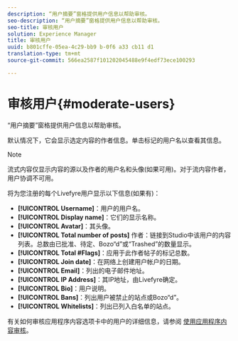 ```yaml
---
description: “用户摘要”窗格提供用户信息以帮助审核。
seo-description: “用户摘要”窗格提供用户信息以帮助审核。
seo-title: 审核用户
solution: Experience Manager
title: 审核用户
uuid: b801cffe-05ea-4c29-bb9 b-0f6 a33 cb11 d1
translation-type: tm+mt
source-git-commit: 566ea2587f101202045488e9f4edf73ece100293

---
```



# 审核用户{#moderate-users}

“用户摘要”窗格提供用户信息以帮助审核。

默认情况下，它会显示选定内容的作者信息。单击标记的用户名以查看其信息。

>[!NOTE]
>
>流式内容仅显示内容的源以及作者的用户名和头像(如果可用)。对于流内容作者，用户协调不可用。

将为您注册的每个Livefyre用户显示以下信息(如果有)：

* **[!UICONTROL Username]**：用户的用户名。
* **[!UICONTROL Display name]**：它们的显示名称。
* **[!UICONTROL Avatar]**：其头像。
* **[!UICONTROL Total number of posts]** 作者：链接到Studio中该用户的内容列表。总数由已批准、待定、Bozo“d”或“Trashed”的数量显示。
* **[!UICONTROL Total #Flags]**：应用于此作者帖子的标记总数。
* **[!UICONTROL Join date]**：在网络上创建用户帐户的日期。
* **[!UICONTROL Email]**：列出的电子邮件地址。
* **[!UICONTROL IP Address]**：其IP地址，由Livefyre确定。
* **[!UICONTROL Bio]**：用户说明。
* **[!UICONTROL Bans]**：列出用户被禁止的站点或Bozo“d”。
* **[!UICONTROL Whitelists]**：列出已列入白名单的站点。

有关如何审核应用程序内容选项卡中的用户的详细信息，请参阅 [使用应用程序内容审核](/help/using/c-features-livefyre/c-about-moderation/c-moderate-content-using-app-content.md#c_moderate_content_using_app_content)。
